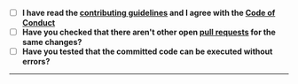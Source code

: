 - [ ] **I have read the [contributing guidelines](https://github.com/marticliment/WingetUI/blob/main/CONTRIBUTING.md#issues) and I agree with the [Code of Conduct](https://github.com/marticliment/WingetUI/blob/main/CODE_OF_CONDUCT.md)**
- [ ] **Have you checked that there aren't other open [pull requests](https://github.com/marticliment/WingetUI/pulls) for the same changes?**
- [ ] **Have you tested that the committed code can be executed without errors?**

-----
